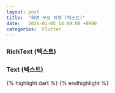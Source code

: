 ```yaml
---
layout: post
title:  "화면 구성 위젯 (텍스트)"
date:   2024-01-05 14:09:00 +0900
categories:  Flutter
---
```


### RichText (텍스트)
### Text (텍스트)

{% highlight dart %}
{% endhighlight %}